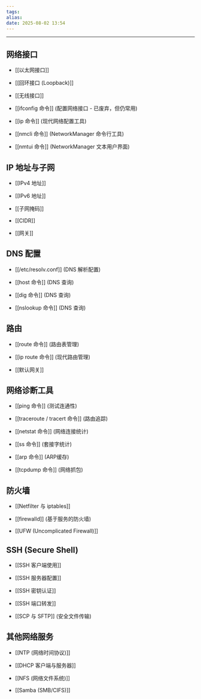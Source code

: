 ```yaml
---
tags: 
alias: 
date: 2025-08-02 13:54
---
```


---

## 网络接口

- [[以太网接口]]

- [[回环接口 (Loopback)]]

- [[无线接口]]

- [[ifconfig 命令]] (配置网络接口 - 已废弃，但仍常用)

- [[ip 命令]] (现代网络配置工具)

- [[nmcli 命令]] (NetworkManager 命令行工具)

- [[nmtui 命令]] (NetworkManager 文本用户界面)



## IP 地址与子网

- [[IPv4 地址]]

- [[IPv6 地址]]

- [[子网掩码]]

- [[CIDR]]

- [[网关]]



## DNS 配置

- [[/etc/resolv.conf]] (DNS 解析配置)

- [[host 命令]] (DNS 查询)

- [[dig 命令]] (DNS 查询)

- [[nslookup 命令]] (DNS 查询)



## 路由

- [[route 命令]] (路由表管理)

- [[ip route 命令]] (现代路由管理)

- [[默认网关]]



## 网络诊断工具

- [[ping 命令]] (测试连通性)

- [[traceroute / tracert 命令]] (路由追踪)

- [[netstat 命令]] (网络连接统计)

- [[ss 命令]] (套接字统计)

- [[arp 命令]] (ARP缓存)

- [[tcpdump 命令]] (网络抓包)



## 防火墙

- [[Netfilter 与 iptables]]

- [[firewalld]] (基于服务的防火墙)

- [[UFW (Uncomplicated Firewall)]]



## SSH (Secure Shell)

- [[SSH 客户端使用]]

- [[SSH 服务器配置]]

- [[SSH 密钥认证]]

- [[SSH 端口转发]]

- [[SCP 与 SFTP]] (安全文件传输)



## 其他网络服务

- [[NTP (网络时间协议)]]

- [[DHCP 客户端与服务器]]

- [[NFS (网络文件系统)]]

- [[Samba (SMB/CIFS)]]

